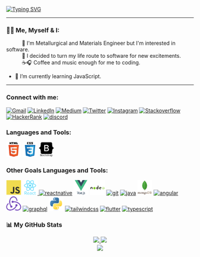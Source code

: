 <a href="https://git.io/typing-svg"><img src="https://readme-typing-svg.demolab.com?font=Fira+Code&size=25&pause=1000&color=42b757&background=000000&width=800&lines=Hello🙋🏻‍♀️+I'm+Zehra.;👀" alt="Typing SVG" /></a>
* * *
<!--
**zehraseren/ZehraSeren** is a ✨ _special_ ✨ repository because its `README.md` (this file) appears on your GitHub profile. </br> -->

### 👩‍💻 Me, Myself & I:
&emsp;&emsp;&emsp;👻 I'm Metallurgical and Materials Engineer but I'm interested in software. </br>
&emsp;&emsp;&emsp;🌠 I decided to turn my life route to software for new excitements. </br>
&emsp;&emsp;&emsp;☕🎧 Coffee and music enough for me to coding. </br>

- 🐣 I’m currently learning JavaScript.
* * *
### Connect with me:

<a href="mailto:fatmazehraseren@gmail.com" target="_blank"><img  alt="Gmail" src="https://img.shields.io/badge/-gmail-black?style=for-the-badge&logo=Gmail&logoColor=white"/></a>
<a href="https://www.linkedin.com/in/zehraseren/" target="_blank"><img alt="LinkedIn" src="https://img.shields.io/badge/linkedin-black?&style=for-the-badge&logo=linkedin&logoColor=white"/></a>
<a href="https://medium.com/@zehraseren" target="_blank"><img alt="Medium" src="https://img.shields.io/badge/medium-black?style=for-the-badge&logo=medium&logoColor=white"/></a>
<a href="https://twitter.com/morkakullukiz" target="_blank"><img alt="Twitter" src="https://img.shields.io/badge/twitter-black?&style=for-the-badge&logo=twitter&logoColor=white"/></a>
<a href="https://www.instagram.com/fzseren/?hl=tr" target="_blank"><img alt="Instagram" src="https://img.shields.io/badge/instagram-black?&style=for-the-badge&logo=instagram&logoColor=white"/></a>
<a href="https://stackoverflow.com/users/19802472/zehraseren?tab=profile" target="_blank"><img alt="Stackoverflow" src="https://img.shields.io/badge/stackoveflow-black?&style=for-the-badge&logo=Stackoverflow&logoColor=white"/></a>
<a href="https://www.hackerrank.com/zehraseren?hr_r=1" target="_blank"><img alt="HackerRank" src="https://img.shields.io/badge/-Hackerrank-black?style=for-the-badge&logo=HackerRank&logoColor=white"/></a>
<a href="https://discordapp.com/users/zehraseren#9997" target="_blank"><img alt="discord" src="https://img.shields.io/badge/Discord-black?style=for-the-badge&logo=discord&logoColor=white"/></a>

### Languages and Tools:
<a href="https://www.w3.org/html/" target="_blank" rel="noreferrer"><img src="https://raw.githubusercontent.com/devicons/devicon/master/icons/html5/html5-original-wordmark.svg" alt="html5" width="40" height="40"/></a>
<a href="https://www.w3schools.com/css/" target="_blank" rel="noreferrer"><img src="https://raw.githubusercontent.com/devicons/devicon/master/icons/css3/css3-original-wordmark.svg" alt="css3" width="40" height="40"/></a>
<a href="https://getbootstrap.com" target="_blank" rel="noreferrer"><img src="https://raw.githubusercontent.com/devicons/devicon/master/icons/bootstrap/bootstrap-plain-wordmark.svg" alt="bootstrap" width="40" height="40"/></a>

### Other Goals Languages and Tools:
<a href="https://developer.mozilla.org/en-US/docs/Web/JavaScript" target="_blank" rel="noreferrer"><img src="https://raw.githubusercontent.com/devicons/devicon/master/icons/javascript/javascript-original.svg" alt="javascript" width="40" height="40"/></a>
<a href="https://reactjs.org/" target="_blank" rel="noreferrer"><img src="https://raw.githubusercontent.com/devicons/devicon/master/icons/react/react-original-wordmark.svg" alt="react" width="40" height="40"/> </a>
<a href="https://reactnative.dev/" target="_blank" rel="noreferrer"><img src="https://reactnative.dev/img/header_logo.svg" alt="reactnative" width="40" height="40"/></a>
<a href="https://vuejs.org/" target="_blank" rel="noreferrer"><img src="https://raw.githubusercontent.com/devicons/devicon/master/icons/vuejs/vuejs-original-wordmark.svg" alt="vuejs" width="40" height="40"/></a>
<a href="https://nodejs.org" target="_blank" rel="noreferrer"><img src="https://raw.githubusercontent.com/devicons/devicon/master/icons/nodejs/nodejs-original-wordmark.svg" alt="nodejs" width="40" height="40"/></a>
<a href="https://git-scm.com/" target="_blank" rel="noreferrer"><img src="https://raw.githubusercontent.com/jmnote/z-icons/master/svg/git.svg" alt="git" width="40" height="40"/></a>
<a href="https://www.java.com/tr/" target="_blank" rel="noreferrer"><img src="https://raw.githubusercontent.com/jmnote/z-icons/master/svg/java.svg" alt="java" width="40" height="40"/></a>
<a href="https://www.mongodb.com/" target="_blank" rel="noreferrer"><img src="https://raw.githubusercontent.com/devicons/devicon/master/icons/mongodb/mongodb-original-wordmark.svg" alt="mongodb" width="40" height="40"/></a>
<a href="https://angular.io" target="_blank" rel="noreferrer"><img src="https://angular.io/assets/images/logos/angular/angular.svg" alt="angular" width="40" height="40"/></a>
<a href="https://redux.js.org" target="_blank" rel="noreferrer"><img src="https://raw.githubusercontent.com/devicons/devicon/master/icons/redux/redux-original.svg" alt="reduxjs" width="40" height="40"/></a>
<a href="https://graphql.org" target="_blank" rel="noreferrer"><img src="https://www.vectorlogo.zone/logos/graphql/graphql-icon.svg" alt="graphql" width="40" height="40"/></a>
<a href="https://www.python.org" target="_blank" rel="noreferrer"><img src="https://raw.githubusercontent.com/devicons/devicon/master/icons/python/python-original.svg" alt="python" width="40" height="40"/></a>
<a href="https://tailwindcss.com/" target="_blank" rel="noreferrer"><img src="https://www.vectorlogo.zone/logos/tailwindcss/tailwindcss-icon.svg" alt="tailwindcss" width="40" height="40"/></a>
<a href="https://flutter.dev" target="_blank" rel="noreferrer"><img src="https://www.vectorlogo.zone/logos/flutterio/flutterio-icon.svg" alt="flutter" width="40" height="40"/></a>
<a href="https://www.typescriptlang.org/" target="_blank" rel="noreferrer"><img src="https://img.icons8.com/color/100/null/typescript.png" alt="typescript" width="40" height="40"/></a>


### 📊 My GitHub Stats

<div align="center">
  <a href="https://github.com/zehraseren">
  <img height="180em" src="https://github-readme-stats.vercel.app/api?username=zehraseren&theme=midnight-purple&hide_border=true&include_all_commits=false&count_private=true"/>
  <img height="180em" src="https://github-readme-stats.vercel.app/api/top-langs/?username=zehraseren&theme=midnight-purple&hide_border=true&include_all_commits=false&count_private=true&layout=compact"/>
</div>
 
<div align="center">
  <img src="https://komarev.com/ghpvc/?username=zehraseren&&style=for-the-badge&&color=blueviolet" align="center"/>
</div>  

